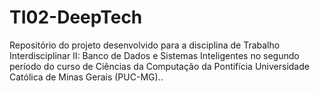 # TI02-DeepTech
Repositório do projeto desenvolvido para a disciplina de Trabalho Interdisciplinar II: Banco de Dados e Sistemas Inteligentes no segundo período do curso de Ciências da Computação da Pontifícia Universidade Católica de Minas Gerais (PUC-MG)..
